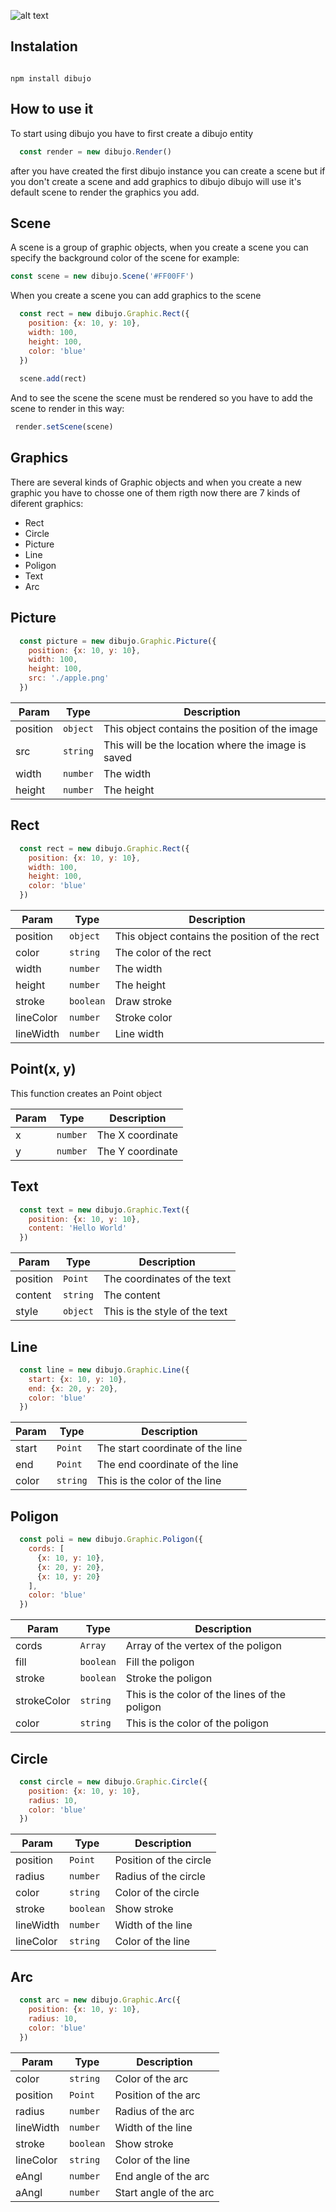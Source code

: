 ![alt text](https://raw.githubusercontent.com/LuisHerasme/DibujoJs/master/logo/dibujoJs.png)

## Instalation

<code>
npm install dibujo
</code>

## How to use it

<p>
  To start using dibujo you have to first create a dibujo entity
</p>

```javascript
  const render = new dibujo.Render()
```
<p>
  after you have created the first  dibujo instance you can create a scene but if you don't create a scene and add graphics to dibujo     dibujo will use it's default scene to render the graphics you add.
</p>


## Scene
<p>
  A scene is a group of graphic objects, when you create a scene you can specify the background color 
  of the scene for example:
</p>

```javascript
const scene = new dibujo.Scene('#FF00FF')
```

<p>
  When you create a scene you can add graphics to the scene
</p>

```javascript
  const rect = new dibujo.Graphic.Rect({
    position: {x: 10, y: 10},
    width: 100,
    height: 100,
    color: 'blue'
  })
  
  scene.add(rect)
```

<p>
  And to see the scene the scene must be rendered so you have to add the scene to render in this way:
</p>

```javascript
 render.setScene(scene)
```

## Graphics
<p>
  There are several kinds of Graphic objects and when you create a new graphic you have to chosse one of them
  rigth now there are 7 kinds of diferent graphics:
</p>

* Rect
* Circle
* Picture
* Line
* Poligon
* Text
* Arc

## Picture

```javascript
  const picture = new dibujo.Graphic.Picture({
    position: {x: 10, y: 10},
    width: 100,
    height: 100,
    src: './apple.png'
  })
```

| Param | Type | Description |
| --- | --- | --- |
| position | <code>object</code> | This object contains the position of the image |
| src | <code>string</code> | This will be the location where the image is saved |
| width | <code>number</code> | The width |
| height | <code>number</code> | The height |

## Rect

```javascript
  const rect = new dibujo.Graphic.Rect({
    position: {x: 10, y: 10},
    width: 100,
    height: 100,
    color: 'blue'
  })
```

| Param | Type | Description |
| --- | --- | --- |
| position | <code>object</code> | This object contains the position of the rect |
| color | <code>string</code> | The color of the rect |
| width | <code>number</code> | The width |
| height | <code>number</code> | The height |
| stroke | <code>boolean</code> | Draw stroke |
| lineColor | <code>number</code> | Stroke color |
| lineWidth | <code>number</code> | Line width |

## Point(x, y)
This function creates an Point object

| Param | Type | Description |
| --- | --- | --- |
| x | <code>number</code> | The X coordinate |
| y | <code>number</code> | The Y coordinate |

<a name="init"></a>

## Text

```javascript
  const text = new dibujo.Graphic.Text({
    position: {x: 10, y: 10},
    content: 'Hello World'
  })
```

| Param | Type | Description |
| --- | --- | --- |
| position | <code>Point</code> | The coordinates of the text |
| content | <code>string</code> | The content |
| style | <code>object</code> | This is the style of the text |

## Line

```javascript
  const line = new dibujo.Graphic.Line({
    start: {x: 10, y: 10},
    end: {x: 20, y: 20},
    color: 'blue'
  })
```

| Param | Type | Description |
| --- | --- | --- |
| start | <code>Point</code> | The start coordinate of the line |
| end | <code>Point</code> | The end coordinate of the line |
| color | <code>string</code> | This is the color of the line |

## Poligon

```javascript
  const poli = new dibujo.Graphic.Poligon({
    cords: [
      {x: 10, y: 10},
      {x: 20, y: 20},
      {x: 10, y: 20}
    ],
    color: 'blue'
  })
```

| Param | Type | Description |
| --- | --- | --- | 
| cords | <code>Array<Point></code> | Array of the vertex of the poligon |
| fill | <code>boolean</code> | Fill the poligon |
| stroke | <code>boolean</code> | Stroke the poligon |
| strokeColor | <code>string</code> | This is the color of the lines of the poligon |
| color | <code>string</code> | This is the color of the poligon |
  
## Circle

```javascript
  const circle = new dibujo.Graphic.Circle({
    position: {x: 10, y: 10},
    radius: 10,
    color: 'blue'
  })
```

| Param | Type | Description |
| --- | --- | --- | 
| position | <code>Point</code> | Position of the circle |
| radius | <code>number</code> | Radius of the circle |
| color | <code>string</code> | Color of the circle |
| stroke | <code>boolean</code> | Show stroke |
| lineWidth | <code>number</code> | Width of the line |
| lineColor | <code>string</code> | Color of the line |

## Arc

```javascript
  const arc = new dibujo.Graphic.Arc({
    position: {x: 10, y: 10},
    radius: 10,
    color: 'blue'
  })
```

| Param | Type | Description |
| --- | --- | --- | 
| color | <code>string</code> | Color of the arc |
| position | <code>Point</code> | Position of the arc |
| radius | <code>number</code> | Radius of the arc |
| lineWidth | <code>number</code> | Width of the line |
| stroke | <code>boolean</code> | Show stroke |
| lineColor | <code>string</code> | Color of the line |
| eAngl | <code>number</code> | End angle of the arc |
| aAngl | <code>number</code> | Start angle of the arc |
